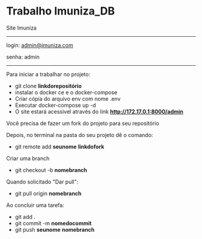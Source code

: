 # Trabalho Imuniza_DB
Site Imuniza 

*****
login: admin@imuniza.com

senha: admin
*****

Para iniciar a trabalhar no projeto:

- git clone **linkdorepositório**
- instalar o docker ce e o docker-compose
- Criar cópia do arquivo env com nome .env
- Executar docker-compose up -d
- O site estará acessivel através do link **http://172.17.0.1:8000/admin**

Você precisa de fazer um fork do projeto para seu repositório

Depois, no terminal na pasta do seu projeto dê o comando: 

- git remote add **seunome** **linkdofork**

Criar uma branch
- git checkout -b **nomebranch**

Quando solicitado "Dar pull":

- git pull origin **nomebranch**

Ao concluir uma tarefa:

- git add .
- git commit -m **nomedocommit**
- git push **seunome** **nomebranch**
